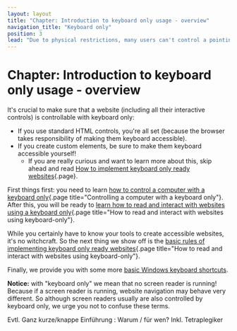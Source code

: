 ```yaml
---
layout: layout
title: "Chapter: Introduction to keyboard only usage - overview"
navigation_title: "Keyboard only"
position: 3
lead: "Due to physical restrictions, many users can't control a pointing device like a mouse or touch screen. So they rely on keyboard usage only, and thus, software must be fully functional with a keyboard only. In this chapter, you will learn everything you need to know about browsing websites using a keyboard only."
---
```


# Chapter: Introduction to keyboard only usage - overview

It's crucial to make sure that a website (including all their interactive controls) is controllable with keyboard only:

- If you use standard HTML controls, you're all set (because the browser takes responsibility of making them keyboard accessible).
- If you create custom elements, be sure to make them keyboard accessible yourself!
    - If you are really curious and want to learn more about this, skip ahead and read [How to implement keyboard only ready websites](/part--knowledge-about-accessibility---introduction/chapter--introduction-to-keyboard-only-usage---overview/how-to-implement-keyboard-only-ready-websites){.page}.


First things first: you need to learn [how to control a computer with a keyboard only](/part--knowledge-about-accessibility---introduction/chapter--introduction-to-keyboard-only-usage---overview/controlling-a-computer-with-a-keyboard-only){.page title="Controlling a computer with a keyboard only"}. After this, you will be ready to [learn how to read and interact with websites using a keyboard only](/part--knowledge-about-accessibility---introduction/chapter--introduction-to-keyboard-only-usage---overview/how-to-read-and-interact-with-websites-using-keyboard-only){.page title="How to read and interact with websites using keyboard-only"}.

While you certainly have to know your tools to create accessible websites, it's no witchcraft. So the next thing we show off is the [basic rules of implementing keyboard only ready websites](/part--knowledge-about-accessibility---introduction/chapter--introduction-to-keyboard-only-usage---overview/how-to-read-and-interact-with-websites-using-keyboard-only){.page title="How to read and interact with websites using keyboard-only"}.

Finally, we provide you with some more [basic Windows keyboard shortcuts](@page-138).

**Notice:** with "keyboard only" we mean that no screen reader is running! Because if a screen reader is running, website navigation may behave very different. So although screen readers usually are also controlled by keyboard only, we urge you not to confuse these terms.

Evtl. Ganz kurze/knappe Einführung : Warum / für wen? Inkl. Tetraplegiker